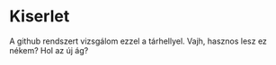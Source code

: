 # Kiserlet
A github rendszert vizsgálom ezzel a tárhellyel.
Vajh, hasznos lesz ez nékem?
Hol az új ág?
